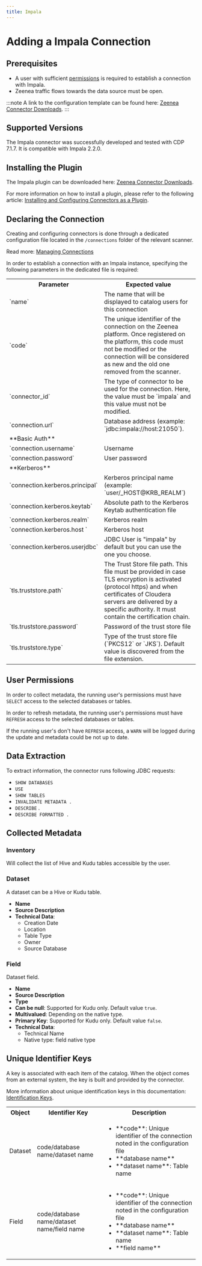 ```yaml
---
title: Impala  
---
```


# Adding a Impala  Connection

## Prerequisites

* A user with sufficient [permissions](#user-permissions) is required to establish a connection with Impala.
* Zeenea traffic flows towards the data source must be open.  

:::note
A link to the configuration template can be found here: [Zeenea Connector Downloads](./zeenea-connectors-list).
:::

## Supported Versions

The Impala connector was successfully developed and tested with CDP 7.1.7. It is compatible with Impala 2.2.0. 

## Installing the Plugin

The Impala plugin can be downloaded here: [Zeenea Connector Downloads](./zeenea-connectors-list).

For more information on how to install a plugin, please refer to the following article: [Installing and Configuring Connectors as a Plugin](./zeenea-connectors-install-as-plugin).

## Declaring the Connection

Creating and configuring connectors is done through a dedicated configuration file located in the `/connections` folder of the relevant scanner.

Read more: [Managing Connections](./zeenea-managing-connections)
 
In order to establish a connection with an Impala instance, specifying the following parameters in the dedicated file is required:

<table>
  <tr>
    <th>Parameter</th>
    <th>Expected value</th>
  </tr>
  <tr>
    <td>`name`</td>
    <td>The name that will be displayed to catalog users for this connection</td>
  </tr>
  <tr>
    <td>`code`</td>
    <td>The unique identifier of the connection on the Zeenea platform. Once registered on the platform, this code must not be modified or the connection will be considered as new and the old one removed from the scanner.</td>
  </tr>
  <tr>
    <td>`connector_id`</td>
    <td>The type of connector to be used for the connection. Here, the value must be `impala` and this value must not be modified.</td>
  </tr>
  <tr>
    <td>`connection.url`</td>
    <td>Database address (example: `jdbc:impala://host:21050`).</td>
  </tr>
  <tr>
    <td colspan="2"> **Basic Auth**</td>
  </tr>
  <tr>
    <td>`connection.username`</td>
    <td>Username</td>
  </tr>
  <tr>
    <td>`connection.password`</td>
    <td>User password</td>
  </tr>
  <tr>
    <td colspan="2">**Kerberos**</td>
  </tr>
  <tr>
    <td>`connection.kerberos.principal`</td>
    <td>Kerberos principal name (example: `user/_HOST@KRB_REALM`)</td>
  </tr>
  <tr>
    <td>`connection.kerberos.keytab`</td>
    <td>Absolute path to the Kerberos Keytab authentication file</td>
  </tr>
  <tr>
    <td>`connection.kerberos.realm`</td>
    <td>Kerberos realm</td>
  </tr>
  <tr>
    <td>`connection.kerberos.host	`</td>
    <td>Kerberos host</td>
  </tr>
  <tr>
    <td>`connection.kerberos.userjdbc`</td>
    <td>JDBC User is "impala" by default but you can use the one you choose.</td>
  </tr>
  <tr>
    <td>`tls.truststore.path`</td>
    <td>The Trust Store file path. This file must be provided in case TLS encryption is activated (protocol https) and when certificates of Cloudera servers are delivered by a specific authority. It must contain the certification chain.</td>
  </tr>
  <tr>
    <td>`tls.truststore.password`</td>
    <td>Password of the trust store file</td>
  </tr>
  <tr>
    <td>`tls.truststore.type`</td>
    <td>Type of the trust store file (`PKCS12` or `JKS`). Default value is discovered from the file extension.</td>
  </tr>
</table>

## User Permissions

In order to collect metadata, the running user's permissions must have `SELECT` access to the selected databases or tables.

In order to refresh metadata, the running user's permissions must have `REFRESH` access to the selected databases or tables.

If the running user's don't have `REFRESH` access, a `WARN` will be logged during the update and metadata could be not up to date.

## Data Extraction

To extract information, the connector runs following JDBC requests:

* `SHOW DATABASES`
* `USE`
* `SHOW TABLES`
* `INVALIDATE METADATA .`
* `DESCRIBE` .
* `DESCRIBE FORMATTED .`

## Collected Metadata

### Inventory

Will collect the list of Hive and Kudu tables accessible by the user.  

### Dataset

A dataset can be a Hive or Kudu table. 

* **Name**
* **Source Description**
* **Technical Data**:
  * Creation Date
  * Location
  * Table Type
  * Owner
  * Source Database

### Field

Dataset field. 

* **Name**
* **Source Description**
* **Type**
* **Can be null**: Supported for Kudu only. Default value `true`.
* **Multivalued**: Depending on the native type.
* **Primary Key**: Supported for Kudu only. Default value `false`.
* **Technical Data**:
  * Technical Name
  * Native type: field native type

## Unique Identifier Keys

A key is associated with each item of the catalog. When the object comes from an external system, the key is built and provided by the connector.

More information about unique identification keys in this documentation: [Identification Keys](./zeenea-identification-keys).
 
<table>
  <tr><th>Object</th><th>Identifier Key</th><th>Description</th></tr>
  <tr>
    <td>Dataset</td>
    <td>code/database name/dataset name</td>
    <td>
      <ul>
        <li>**code**:  Unique identifier of the connection noted in the configuration file</li>
        <li>**database name**</li>
        <li>**dataset name**: Table name</li>
      </ul>
    </td>
  </tr>
  <tr>
    <td>Field</td>
    <td>code/database name/dataset name/field name</td>
    <td>
      <ul>
        <li>**code**:  Unique identifier of the connection noted in the configuration file</li>
        <li>**database name**</li>
        <li>**dataset name**: Table name</li>
        <li>**field name**</li>
      </ul>
    </td>
  </tr>
</table>
